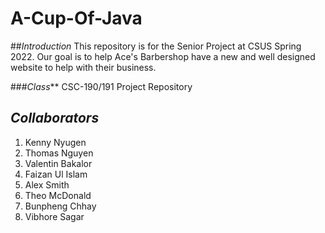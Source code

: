# **A-Cup-Of-Java**
##*Introduction*
This repository is for the Senior Project at CSUS Spring 2022. Our goal is to help Ace's Barbershop have a new and well designed website to help with their business. 

###*Class***
CSC-190/191 Project Repository

## *Collaborators*
1. Kenny Nyugen
2. Thomas Nguyen
3. Valentin Bakalor
4. Faizan Ul Islam
5. Alex Smith
6. Theo McDonald
7. Bunpheng Chhay
8. Vibhore Sagar
